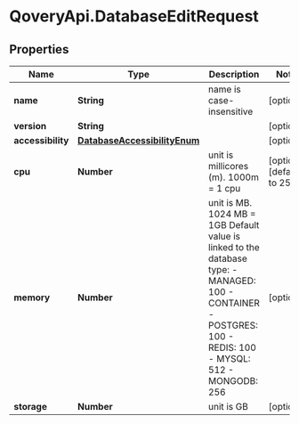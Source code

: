 # QoveryApi.DatabaseEditRequest

## Properties

Name | Type | Description | Notes
------------ | ------------- | ------------- | -------------
**name** | **String** | name is case-insensitive | [optional] 
**version** | **String** |  | [optional] 
**accessibility** | [**DatabaseAccessibilityEnum**](DatabaseAccessibilityEnum.md) |  | [optional] 
**cpu** | **Number** | unit is millicores (m). 1000m &#x3D; 1 cpu | [optional] [default to 250]
**memory** | **Number** | unit is MB. 1024 MB &#x3D; 1GB   Default value is linked to the database type: - MANAGED: 100 - CONTAINER   - POSTGRES: 100   - REDIS: 100   - MYSQL: 512   - MONGODB: 256  | [optional] 
**storage** | **Number** | unit is GB | [optional] 


